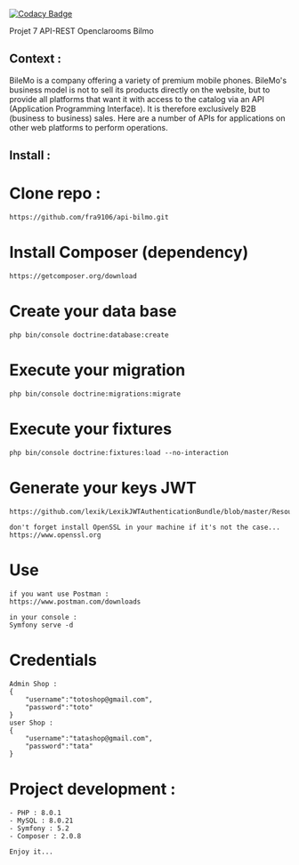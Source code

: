 [![Codacy Badge](https://app.codacy.com/project/badge/Grade/bf77ea4545044aa893a13fb48e3aacdf)](https://www.codacy.com/gh/fra9106/api-bilmo/dashboard?utm_source=github.com&amp;utm_medium=referral&amp;utm_content=fra9106/api-bilmo&amp;utm_campaign=Badge_Grade)

Projet 7 API-REST Openclarooms Bilmo

## Context :

BileMo is a company offering a variety of premium mobile phones. BileMo's business model is not to sell its products directly on the website, but to provide all platforms that want it with access to the catalog via an API (Application Programming Interface). It is therefore exclusively B2B (business to business) sales.
Here are a number of APIs for applications on other web platforms to perform operations.

## Install :
# Clone repo :
```
https://github.com/fra9106/api-bilmo.git
```
# Install Composer (dependency)
```
https://getcomposer.org/download
```
# Create your data base
```
php bin/console doctrine:database:create
```
# Execute your migration
```
php bin/console doctrine:migrations:migrate
```
# Execute your fixtures
```
php bin/console doctrine:fixtures:load --no-interaction
```
# Generate your keys JWT 
```
https://github.com/lexik/LexikJWTAuthenticationBundle/blob/master/Resources/doc/index.md#installation

don't forget install OpenSSL in your machine if it's not the case...
https://www.openssl.org
```
# Use 
```
if you want use Postman :
https://www.postman.com/downloads

in your console :
Symfony serve -d
```
# Credentials
```
Admin Shop : 
{
    "username":"totoshop@gmail.com", 
    "password":"toto"
}
user Shop : 
{
    "username":"tatashop@gmail.com", 
    "password":"tata"
}
```
# Project development :
```
- PHP : 8.0.1
- MySQL : 8.0.21
- Symfony : 5.2 
- Composer : 2.0.8

Enjoy it...
```